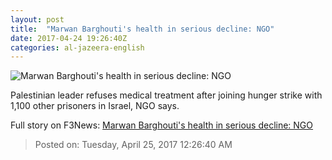 ```yaml
---
layout: post
title:  "Marwan Barghouti's health in serious decline: NGO"
date: 2017-04-24 19:26:40Z
categories: al-jazeera-english
---
```


![Marwan Barghouti's health in serious decline: NGO](http://www.aljazeera.com/mritems/Images/2011/10/12/2011101275521970580_20.jpg)

Palestinian leader refuses medical treatment after joining hunger strike with 1,100 other prisoners in Israel, NGO says.


Full story on F3News: [Marwan Barghouti's health in serious decline: NGO](http://www.f3nws.com/n/NPPm4D)

> Posted on: Tuesday, April 25, 2017 12:26:40 AM
